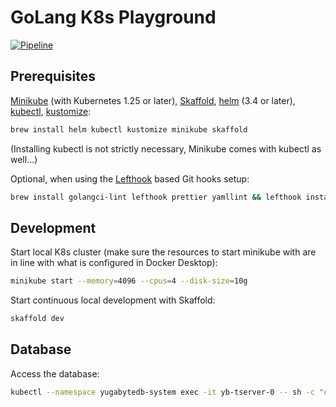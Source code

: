 # GoLang K8s Playground

[![Pipeline](https://github.com/carhartl/golang-k8s-playground/actions/workflows/pipeline.yml/badge.svg)](https://github.com/carhartl/golang-k8s-playground/actions/workflows/pipeline.yml)

## Prerequisites

[Minikube](https://minikube.sigs.k8s.io/docs/start/) (with Kubernetes 1.25 or later), [Skaffold](https://skaffold.dev), [helm](https://helm.sh) (3.4 or later), [kubectl](https://kubectl.docs.kubernetes.io/guides/introduction/kubectl/), [kustomize](https://kubectl.docs.kubernetes.io/guides/introduction/kustomize/):

```bash
brew install helm kubectl kustomize minikube skaffold
```

(Installing kubectl is not strictly necessary, Minikube comes with kubectl as well...)

Optional, when using the [Lefthook](https://github.com/evilmartians/lefthook) based Git hooks setup:

```bash
brew install golangci-lint lefthook prettier yamllint && lefthook install
```

## Development

Start local K8s cluster (make sure the resources to start minikube with are in line with what is configured in Docker Desktop):

```bash
minikube start --memory=4096 --cpus=4 --disk-size=10g
```

Start continuous local development with Skaffold:

```bash
skaffold dev
```

## Database

Access the database:

```bash
kubectl --namespace yugabytedb-system exec -it yb-tserver-0 -- sh -c "cd /home/yugabyte && ysqlsh -h yb-tserver-0 --echo-queries"
```
